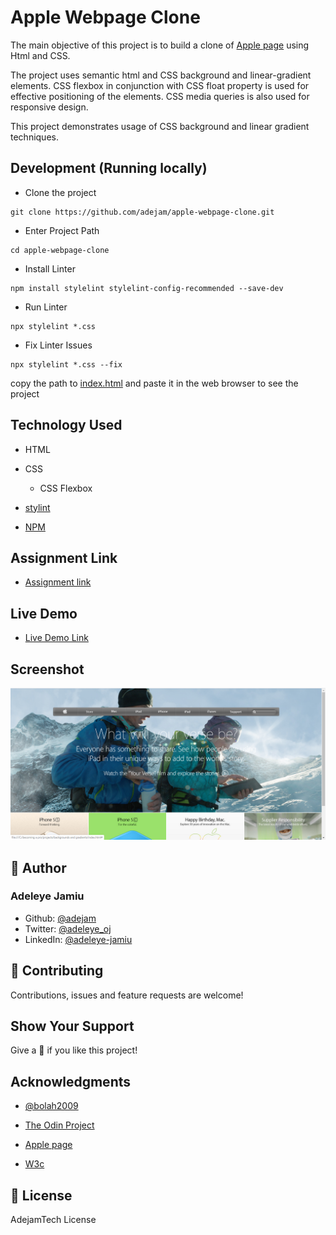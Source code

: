 # Apple Webpage Clone
The main objective of this project is to build a clone of [Apple page](https://web.archive.org/web/20140301004610/http://www.apple.com/) using Html and CSS.

The project uses semantic html and CSS background and linear-gradient elements. CSS flexbox in conjunction with CSS float property is used for effective positioning of the elements. CSS media queries is also used for responsive design.

This project demonstrates usage of CSS background and linear gradient techniques.

## Development (Running locally)
- Clone the project

 ```
git clone https://github.com/adejam/apple-webpage-clone.git
```

- Enter Project Path

```
cd apple-webpage-clone
```

- Install Linter

```
npm install stylelint stylelint-config-recommended --save-dev
```

- Run Linter

```
npx stylelint *.css
```

- Fix Linter Issues

```
npx stylelint *.css --fix
```

copy the path to [index.html](https://adejam.github.io/apple-webpage-clone/index.html) and paste it in the web browser to see the project

## Technology Used

- HTML

- CSS

   - CSS Flexbox

- [stylint](https://stylelint.io/)

- [NPM](https://www.npmjs.com/)


## Assignment Link
- [Assignment link](https://www.theodinproject.com/courses/html5-and-css3/lessons/building-with-backgrounds-and-gradients?ref=lnav)

## Live Demo
- [Live Demo Link](https://adejam.github.io/apple-webpage-clone/index.html)

## Screenshot
![Apple page clone](/images/screenshot.png)


## :bust_in_silhouette: Author
### Adeleye Jamiu
- Github: [@adejam](http://github.com/adejam)
- Twitter: [@adeleye_oj](https://twitter.com/Adeleye_oj)
- LinkedIn: [@adeleye-jamiu](https://linkedin.com/in/adeleye-jamiu-6747061a3)

## :handshake: Contributing
Contributions, issues and feature requests are welcome!


## Show Your Support
Give a :star2: if you like this project!


## Acknowledgments
- [@bolah2009](http://github.com/bolah2009)

- [The Odin Project](https://www.theodinproject.com/courses/html5-and-css3/lessons/building-with-backgrounds-and-gradients?ref=lnav)

- [Apple page](https://web.archive.org/web/20140301004610/http://www.apple.com/)

- [W3c](https://www.w3.org/)

## :memo: License

AdejamTech License
